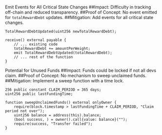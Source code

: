 Emit Events for All Critical State Changes
##Impact: Difficulty in tracking off-chain and reduced transparency.
##Proof of Concept:
No event emitted for ```totalRewardDebt``` updates.
##Mitigation:
 Add events for all critical state changes.
```solidity
TotalRewardDebtUpdated(uint256 newTotalRewardDebt);

receive() external payable {
    // ... existing code
    totalRewardDebt += amountPerWeight;
    emit TotalRewardDebtUpdated(totalRewardDebt);
    // ... rest of the function
}
```
Potential for Unused Funds
##Impact: Funds could be locked if not all devs claim.
##Proof of Concept:
No mechanism to sweep unclaimed funds.
##Mitigation: Implement a sweep function with a time lock.
```solidity
256 public constant CLAIM_PERIOD = 365 days;
uint256 public lastFundingTime;

function sweepUnclaimedFunds() external onlyOwner {
    require(block.timestamp > lastFundingTime + CLAIM_PERIOD, "Claim period not over");
    uint256 balance = address(this).balance;
    (bool success, ) = owner().call{value: balance}("");
    require(success, "Transfer failed");
}
```